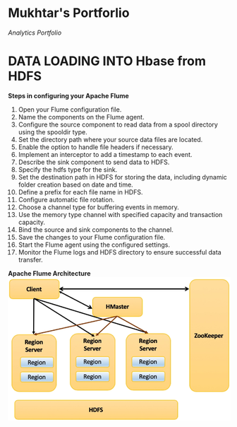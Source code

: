 # Mukhtar's Portforlio
*Analytics Portfolio*

# DATA LOADING INTO Hbase from HDFS

**Steps in configuring your Apache Flume**
1. Open your Flume configuration file.
2. Name the components on the Flume agent.
3. Configure the source component to read data from a spool directory using the spooldir type.
4. Set the directory path where your source data files are located.
5. Enable the option to handle file headers if necessary.
6. Implement an interceptor to add a timestamp to each event.
7. Describe the sink component to send data to HDFS.
8. Specify the hdfs type for the sink.
9. Set the destination path in HDFS for storing the data, including dynamic folder creation based on date and time.
10. Define a prefix for each file name in HDFS.
11. Configure automatic file rotation.
12. Choose a channel type for buffering events in memory.
13. Use the memory type channel with specified capacity and transaction capacity.
14. Bind the source and sink components to the channel.
15. Save the changes to your Flume configuration file.
16. Start the Flume agent using the configured settings.
17. Monitor the Flume logs and HDFS directory to ensure successful data transfer.

**Apache Flume Architecture**
![The high level Architecture of Apache Flume !](Images/architecture-of-hbase.webp)
